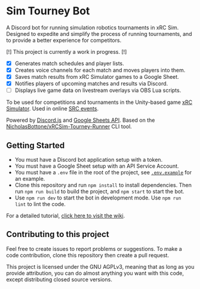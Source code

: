 # Sim Tourney Bot

A Discord bot for running simulation robotics tournaments in xRC Sim. Designed to expedite and simplify the process of running tournaments, and to provide a better experience for competitors.

[!] This project is currently a work in progress. [!]

- [x] Generates match schedules and player lists.
- [x] Creates voice channels for each match and moves players into them.
- [x] Saves match results from xRC Simulator games to a Google Sheet.
- [x] Notifies players of upcoming matches and results via Discord.
- [ ] Displays live game data on livestream overlays via OBS Lua scripts.

To be used for competitions and tournaments in the Unity-based game [xRC Simulator](http://xrcsimulator.org/). Used in online [SRC events](https://secondrobotics.org).

Powered by [Discord.js](https://discord.js.org/) and [Google Sheets API](https://developers.google.com/sheets/api). Based on the [NicholasBottone/xRCSim-Tourney-Runner](https://github.com/NicholasBottone/xRCSim-Tourney-Runner) CLI tool.

## Getting Started

- You must have a Discord bot application setup with a token.
- You must have a Google Sheet setup with an API Service Account.
- You must have a `.env` file in the root of the project, see [`.env.example`](./.env.example) for an example.
- Clone this repository and run `npm install` to install dependencies. Then run `npm run build` to build the project, and `npm start` to start the bot.
- Use `npm run dev` to start the bot in development mode. Use `npm run lint` to lint the code.

For a detailed tutorial, [click here to visit the wiki](https://github.com/SecondRobotics/SimTourneyBot/wiki).

## Contributing to this project

Feel free to create issues to report problems or suggestions. To make a code contribution, clone this repository then create a pull request.

This project is licensed under the GNU AGPLv3, meaning that as long as you provide attribution, you can do almost anything you want with this code, except distributing closed source versions.
